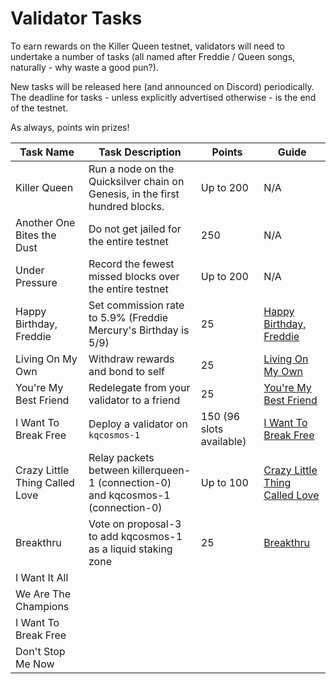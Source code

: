 # Validator Tasks

To earn rewards on the Killer Queen testnet, validators will need to undertake a number of tasks (all named after Freddie / Queen songs, naturally - why waste a good pun?).

New tasks will be released here (and announced on Discord) periodically. The deadline for tasks - unless explicitly advertised otherwise - is the end of the testnet.

As always, points win prizes!

| Task Name                      | Task Description                                                             | Points    | Guide  
|--------------------------------|------------------------------------------------------------------------------|-----------|-------------------------------------------------------------------------------------------------------------------------------------------
| Killer Queen                   | Run a node on the Quicksilver chain on Genesis, in the first hundred blocks. | Up to 200 | N/A
| Another One Bites the Dust     | Do not get jailed for the entire testnet                                     | 250       | N/A
| Under Pressure                 | Record the fewest missed blocks over the entire testnet                      | Up to 200 | N/A
| Happy Birthday, Freddie        | Set commission rate to 5.9% (Freddie Mercury's Birthday is 5/9)              | 25        | [Happy Birthday, Freddie](https://github.com/kj89/testnet_manuals/blob/main/quicksilver/killerqueen-tasks/happy_birthday_freddie.md)
| Living On My Own               | Withdraw rewards and bond to self                                            | 25        | [Living On My Own](https://github.com/kj89/testnet_manuals/blob/main/quicksilver/killerqueen-tasks/living_on_my_own.md)
| You're My Best Friend          | Redelegate from your validator to a friend                                   | 25        | [You're My Best Friend](https://github.com/kj89/testnet_manuals/blob/main/quicksilver/killerqueen-tasks/you_are_my_best_friend.md)
| I Want To Break Free           | Deploy a validator on `kqcosmos-1`                   | 150 (96 slots available) | [I Want To Break Free](https://github.com/kj89/testnet_manuals/blob/main/quicksilver/killerqueen-tasks/i_want_to_break_free.md)
| Crazy Little Thing Called Love | Relay packets between killerqueen-1 (connection-0) and kqcosmos-1 (connection-0)         | Up to 100 | [Crazy Little Thing Called Love](https://github.com/kj89/testnet_manuals/blob/main/quicksilver/killerqueen-tasks/crazy_little_thing_called_love.md)
| Breakthru                      | Vote on proposal-3 to add kqcosmos-1 as a liquid staking zone                | 25        | [Breakthru](https://github.com/kj89/testnet_manuals/blob/main/quicksilver/killerqueen-tasks/breakthru.md)
| I Want It All                  |                                                                              |           | 
| We Are The Champions           |                                                                              |           | 
| I Want To Break Free           |                                                                              |           | 
| Don't Stop Me Now              |                                                                              |           | 